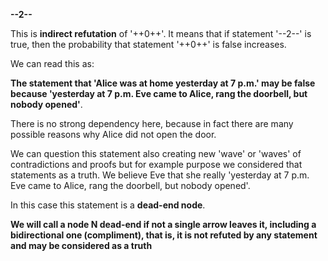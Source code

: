 **--2--**

This is **indirect refutation** of '++0++'. It means that if statement '--2--' is true, then the probability that statement '++0++' is false increases. 

We can read this as: 

**The statement that 'Alice was at home yesterday at 7 p.m.' may be false because 'yesterday at 7 p.m. Eve came to Alice, rang the doorbell, but nobody opened'**.

There is no strong dependency here, because in fact there are many possible reasons why Alice did not open the door.

We can question this statement also creating new 'wave' or 'waves' of contradictions and proofs but for example purpose we considered that statements as a truth. We believe Eve that she really 'yesterday at 7 p.m. Eve came to Alice, rang the doorbell, but nobody opened'.

In this case this statement is a **dead-end node**.

**We will call a node N dead-end if not a single arrow leaves it, including a bidirectional one (compliment), that is, it is not refuted by any statement and may be considered as a truth**